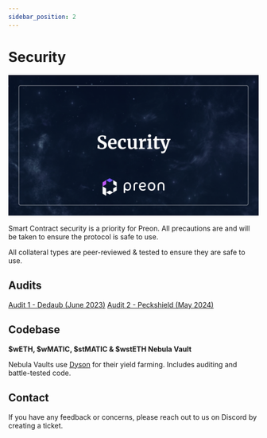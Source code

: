 ```yaml
---
sidebar_position: 2
---
```


# Security

![Security!](../assets/security.png "Security")

Smart Contract security is a priority for Preon. All precautions are and will be taken to ensure the protocol is safe to use.

All collateral types are peer-reviewed & tested to ensure they are safe to use.

## Audits

[Audit 1 - Dedaub (June 2023)](https://drive.google.com/file/d/15PDD8G1RHLIMeSGDDEAF8Eh1Qjw2CEXo/view)
[Audit 2 - Peckshield (May 2024)](https://drive.google.com/file/d/1vjAsAaG_pjIrWZaQiJLkSEmupFsFovsU/view)

## Codebase

**$wETH, $wMATIC, $stMATIC & $wstETH Nebula Vault**

Nebula Vaults use [Dyson](https://docs.dyson.money/contracts-and-security/contracts) for their yield farming. Includes auditing and battle-tested code.

## Contact

If you have any feedback or concerns, please reach out to us on Discord by creating a ticket.
